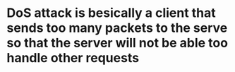 # DoS attack is besically a client that sends too many packets to the serve so that the server will not be able too handle other requests

